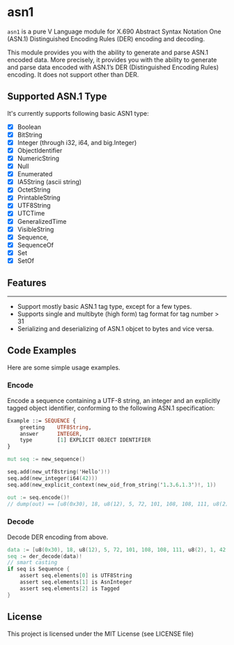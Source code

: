 # asn1
`asn1` is a pure V Language module for X.690 Abstract Syntax Notation One (ASN.1)
Distinguished Encoding Rules (DER) encoding and decoding.


This module provides you with the ability to generate and parse ASN.1 encoded data. 
More precisely, it provides you with the ability to generate and parse data encoded with ASN.1’s DER (Distinguished Encoding Rules) encoding. 
It does not support other than DER.

## Supported ASN.1 Type
It's currently supports following basic ASN1 type:
- [x] Boolean
- [x] BitString
- [x] Integer (through i32, i64, and big.Integer)
- [x] ObjectIdentifier
- [x] NumericString
- [x] Null
- [x] Enumerated
- [x] IA5String (ascii string)
- [x] OctetString
- [x] PrintableString
- [x] UTF8String
- [x] UTCTime
- [x] GeneralizedTime
- [x] VisibleString
- [x] Sequence, 
- [x] SequenceOf
- [x] Set
- [x] SetOf

## **Features**
--------------
* Support mostly basic ASN.1 tag type, except for a few types.
* Supports single and multibyte (high form) tag format for tag number > 31
* Serializing and deserializing of ASN.1 objcet to bytes and vice versa.


## Code Examples

Here are some simple usage examples. 

### Encode

Encode a sequence containing a UTF-8 string, an integer
and an explicitly tagged object identifier, conforming to the following
ASN.1 specification:

```asn.1
Example ::= SEQUENCE {
    greeting    UTF8String,
    answer      INTEGER,
    type        [1] EXPLICIT OBJECT IDENTIFIER
}
```

```v
mut seq := new_sequence()

seq.add(new_utf8string('Hello')!) 
seq.add(new_integer(i64(42))) 
seq.add(new_explicit_context(new_oid_from_string('1.3.6.1.3')!, 1))

out := seq.encode()!
// dump(out) == [u8(0x30), 18, u8(12), 5, 72, 101, 108, 108, 111, u8(2), 1, 42, u8(0xA1), 6, 6, 4, 43, 6, 1, 3]
```

### Decode

Decode DER encoding from above.

```v
data := [u8(0x30), 18, u8(12), 5, 72, 101, 108, 108, 111, u8(2), 1, 42, u8(0xA1), 6, 6, 4, 43, 6, 1, 3]
seq := der_decode(data)!
// smart casting
if seq is Sequence {
    assert seq.elements[0] is UTF8String
	assert seq.elements[1] is AsnInteger
	assert seq.elements[2] is Tagged
}
```


## License

This project is licensed under the MIT License (see LICENSE file)
